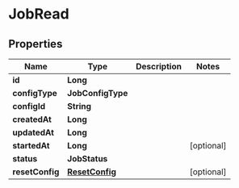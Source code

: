 

# JobRead


## Properties

| Name | Type | Description | Notes |
|------------ | ------------- | ------------- | -------------|
|**id** | **Long** |  |  |
|**configType** | **JobConfigType** |  |  |
|**configId** | **String** |  |  |
|**createdAt** | **Long** |  |  |
|**updatedAt** | **Long** |  |  |
|**startedAt** | **Long** |  |  [optional] |
|**status** | **JobStatus** |  |  |
|**resetConfig** | [**ResetConfig**](ResetConfig.md) |  |  [optional] |



